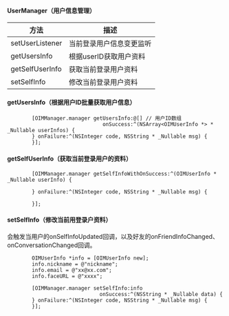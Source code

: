 #### UserManager（用户信息管理）

| 方法            | 描述                     |
| --------------- | ------------------------ |
| setUserListener | 当前登录用户信息变更监听 |
| getUsersInfo    | 根据userID获取用户资料   |
| getSelfUserInfo | 获取当前登录用户资料     |
| setSelfInfo     | 修改当前登录用户资料     |



#### getUsersInfo（根据用户ID批量获取用户信息）

```
        [OIMManager.manager getUsersInfo:@[] // 用户ID数组
                               onSuccess:^(NSArray<OIMUserInfo *> * _Nullable userInfos) {
        } onFailure:^(NSInteger code, NSString * _Nullable msg) {
        }];

```



#### getSelfUserInfo（获取当前登录用户的资料）

```
        [OIMManager.manager getSelfInfoWithOnSuccess:^(OIMUserInfo * _Nullable userInfo) {

        } onFailure:^(NSInteger code, NSString * _Nullable msg) {

        }];
```



#### setSelfInfo（修改当前用登录户资料）

会触发当用户的onSelfInfoUpdated回调，以及好友的onFriendInfoChanged、onConversationChanged回调。

```
        OIMUserInfo *info = [OIMUserInfo new];
        info.nickname = @"nickname";
        info.email = @"xx@xx.com";
        info.faceURL = @"xxxx";
        
        [OIMManager.manager setSelfInfo:info
                              onSuccess:^(NSString * _Nullable data) {
        } onFailure:^(NSInteger code, NSString * _Nullable msg) {
        }];

```

